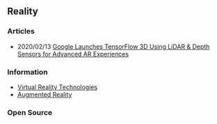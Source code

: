 ## Reality


### Articles
- 2020/02/13 [Google Launches TensorFlow 3D Using LiDAR & Depth Sensors for Advanced AR Experiences](https://mobile-ar.reality.news/news/google-launches-tensorflow-3d-using-lidar-depth-sensors-for-advanced-ar-experiences-0384343/)



### Information
- [Virtual Reality Technologies](https://www.nvidia.com/en-us/technologies/virtual-reality/)
- [Augmented Reality](https://developer.nvidia.com/taxonomy/term/786)



### Open Source



